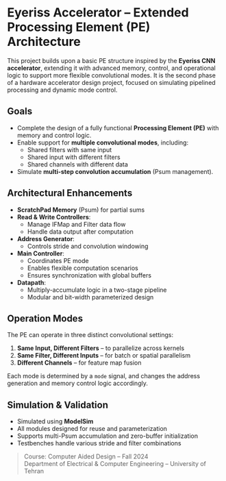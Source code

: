 # Eyeriss Accelerator – Extended Processing Element (PE) Architecture

This project builds upon a basic PE structure inspired by the **Eyeriss CNN accelerator**, extending it with advanced memory, control, and operational logic to support more flexible convolutional modes. It is the second phase of a hardware accelerator design project, focused on simulating pipelined processing and dynamic mode control.

## Goals

- Complete the design of a fully functional **Processing Element (PE)** with memory and control logic.
- Enable support for **multiple convolutional modes**, including:
  - Shared filters with same input
  - Shared input with different filters
  - Shared channels with different data
- Simulate **multi-step convolution accumulation** (Psum management).

## Architectural Enhancements

- **ScratchPad Memory** (Psum) for partial sums
- **Read & Write Controllers**:
  - Manage IFMap and Filter data flow
  - Handle data output after computation
- **Address Generator**:
  - Controls stride and convolution windowing
- **Main Controller**:
  - Coordinates PE mode
  - Enables flexible computation scenarios
  - Ensures synchronization with global buffers
- **Datapath**:
  - Multiply-accumulate logic in a two-stage pipeline
  - Modular and bit-width parameterized design

## Operation Modes

The PE can operate in three distinct convolutional settings:
1. **Same Input, Different Filters** – to parallelize across kernels
2. **Same Filter, Different Inputs** – for batch or spatial parallelism
3. **Different Channels** – for feature map fusion

Each mode is determined by a `mode` signal, and changes the address generation and memory control logic accordingly.

## Simulation & Validation

- Simulated using **ModelSim**
- All modules designed for reuse and parameterization
- Supports multi-Psum accumulation and zero-buffer initialization
- Testbenches handle various stride and filter combinations

> Course: Computer Aided Design – Fall 2024  
> Department of Electrical & Computer Engineering – University of Tehran